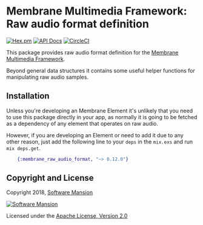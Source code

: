 # Membrane Multimedia Framework: Raw audio format definition

[![Hex.pm](https://img.shields.io/hexpm/v/membrane_raw_audio_format.svg)](https://hex.pm/packages/membrane_raw_audio_format)
[![API Docs](https://img.shields.io/badge/api-docs-yellow.svg?style=flat)](https://hexdocs.pm/membrane_raw_audio_format)
[![CircleCI](https://circleci.com/gh/membraneframework/membrane_raw_audio_format/tree/master.svg?style=svg)](https://circleci.com/gh/membraneframework/membrane_raw_audio_format/tree/master)


This package provides raw audio format definition for the [Membrane Multimedia Framework](https://membraneframework.org).

Beyond general data structures it contains some useful helper functions for
manipulating raw audio samples.

## Installation

Unless you're developing an Membrane Element it's unlikely that you need to
use this package directly in your app, as normally it is going to be fetched as
a dependency of any element that operates on raw audio.

However, if you are developing an Element or need to add it due to any other
reason, just add the following line to your `deps` in the `mix.exs` and run
`mix deps.get`.

```elixir
	{:membrane_raw_audio_format, "~> 0.12.0"}
```



## Copyright and License

Copyright 2018, [Software Mansion](https://swmansion.com/?utm_source=git&utm_medium=readme&utm_campaign=membrane_raw_audio_format)

[![Software Mansion](https://logo.swmansion.com/logo?color=white&variant=desktop&width=200&tag=membrane-github)](https://swmansion.com/?utm_source=git&utm_medium=readme&utm_campaign=membrane_raw_audio_format)

Licensed under the [Apache License, Version 2.0](LICENSE)
